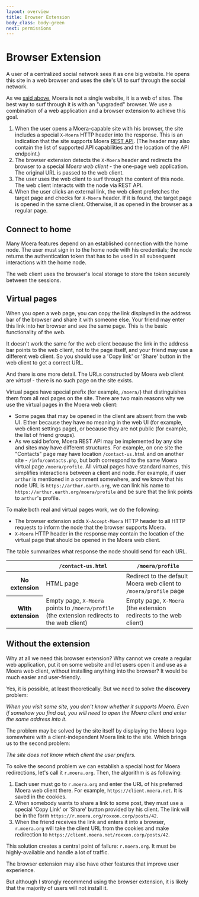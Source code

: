 ```yaml
---
layout: overview
title: Browser Extension
body_class: body-green
next: permissions
---
```


# Browser Extension

A user of a centralized social network sees it as one big website. He
opens this site in a web browser and uses the site's UI to surf through
the social network.

As we [said above][1], Moera is not a single website, it is a web of
sites. The best way to surf through it is with an "upgraded" browser. We
use a combination of a web application and a browser extension to
achieve this goal.

1. When the user opens a Moera-capable site with his browser, the site
   includes a special `X-Moera` HTTP header into the response. This is
   an indication that the site supports Moera [REST API][1]. (The header
   may also contain the list of supported API capabilities and the
   location of the API endpoint.)
2. The browser extension detects the `X-Moera` header and redirects the browser
   to a special *Moera web client* - the one-page web application.
   The original URL is passed to the web client.
3. The user uses the web client to surf through the content of this
   node. The web client interacts with the node via REST API.
4. When the user clicks an external link, the web client prefetches the target
   page and checks for `X-Moera` header. If it is found, the target page is
   opened in the same client. Otherwise, it as opened in the browser as
   a regular page.

## Connect to home

Many Moera features depend on an established connection with the home
node. The user must sign in to the home node with his credentials; the
node returns the authentication token that has to be used in all
subsequent interactions with the home node.

The web client uses the browser's local storage to store the token securely
between the sessions.

## Virtual pages

When you open a web page, you can copy the link displayed in the address
bar of the browser and share it with someone else. Your friend may enter
this link into her browser and see the same page. This is the basic
functionality of the web.

It doesn't work the same for the web client because the link in the address
bar points to the web client, not to the page itself, and your friend may use
a different web client. So you should use a 'Copy link' or 'Share' button in
the web client to get a correct URL.

And there is one more detail. The URLs constructed by Moera web client are
*virtual* - there is no such page on the site exists.

Virtual pages have special prefix (for example, `/moera/`) that
distinguishes them from all *real* pages on the site. There are two main
reasons why we use the virtual pages in the Moera web client:

* Some pages that may be opened in the client are absent from the web
  UI. Either because they have no meaning in the web UI (for example,
  web client settings page), or because they are not public (for
  example, the list of friend groups).
* As we said before, Moera REST API may be implemented by any site and
  sites may have different structures. For example, on one site the
  "Contacts" page may have location `/contact-us.html` and on another
  site - `/info/contacts.php`, but both correspond to the same Moera
  virtual page `/moera/profile`. All virtual pages have standard names,
  this simplifies interactions between a client and node. For example, if
  user `arthur` is mentioned in a comment somewhere, and we know that
  his node URL is `https://arthur.earth.org`, we can link his name to
  `https://arthur.earth.org/moera/profile` and be sure that the link
  points to `arthur`'s profile.

To make both real and virtual pages work, we do the following:

* The browser extension adds `X-Accept-Moera` HTTP header to all HTTP
  requests to inform the node that the browser supports Moera.
* `X-Moera` HTTP header in the response may contain the location of the
  virtual page that should be opened in the Moera web client.

The table summarizes what response the node should send for each URL.

<table class="table table-bordered">
  <thead>
    <tr>
      <th class="col-2">&nbsp;</th>
      <th class="col-5"><code>/contact-us.html</code></th>
      <th class="col-5"><code>/moera/profile</code></th>
    </tr>
  </thead>
  <tbody>
    <tr>
      <th>No extension</th>
      <td>HTML page</td>
      <td>Redirect to the default Moera web client to <code>/moera/profile</code> page</td>
    </tr>
    <tr>
      <th>With extension</th>
      <td>Empty page, <code class="highlighter-rouge">X-Moera</code> points to <code class="highlighter-rouge">/moera/profile</code> (the extension redirects to the web client)</td>
      <td>Empty page, <code class="highlighter-rouge">X-Moera</code> (the extension redirects to the web client)</td>
    </tr>
  </tbody>
</table>

## Without the extension

Why at all we need this browser extension? Why cannot we create a
regular web application, put it on some website and let users open it
and use as a Moera web client, without installing anything into the
browser? It would be much easier and user-friendly.

Yes, it is possible, at least theoretically. But we need to solve
the **discovery** problem:

_When you visit some site, you don't know whether it supports Moera. Even
if somehow you find out, you will need to open the Moera client and enter
the same address into it._

The problem may be solved by the site itself by displaying the
Moera logo somewhere with a client-independent Moera link to the site.
Which brings us to the second problem:

_The site does not know which client the user prefers._

To solve the second problem we can establish a special host for Moera
redirections, let's call it `r.moera.org`. Then, the algorithm is
as following:

1. Each user must go to `r.moera.org` and enter the URL of his
   preferred Moera web client there. For example,
   `https://client.moera.net`. It is saved in the cookies.
2. When somebody wants to share a link to some post, they must use a
   special 'Copy Link' or 'Share' button provided by his client. The link
   will be in the form `https://r.moera.org/roxxon.corp/posts/42`.
3. When the friend receives the link and enters it into a browser,
   `r.moera.org` will take the client URL from the cookies and make
   redirection to `https://client.moera.net/roxxon.corp/posts/42`.

This solution creates a central point of failure: `r.moera.org`. It must be
highly-available and handle a lot of traffic.

The browser extension may also have other features that improve user
experience.

But although I strongly recommend using the browser extension, it is likely
that the majority of users will not install it.

[1]: /overview/node.html
